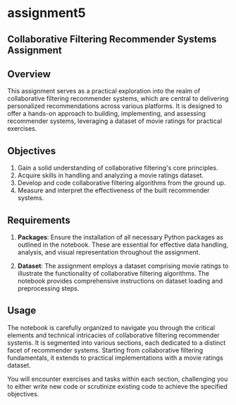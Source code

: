 # assignment5

## Collaborative Filtering Recommender Systems Assignment

## Overview
This assignment serves as a practical exploration into the realm of collaborative filtering recommender systems, which are central to delivering personalized recommendations across various platforms. It is designed to offer a hands-on approach to building, implementing, and assessing recommender systems, leveraging a dataset of movie ratings for practical exercises.

## Objectives
1. Gain a solid understanding of collaborative filtering's core principles.
2. Acquire skills in handling and analyzing a movie ratings dataset.
3. Develop and code collaborative filtering algorithms from the ground up.
4. Measure and interpret the effectiveness of the built recommender systems.

## Requirements
1. **Packages**: Ensure the installation of all necessary Python packages as outlined in the notebook. These are essential for effective data handling, analysis, and visual representation throughout the assignment.

2. **Dataset**: The assignment employs a dataset comprising movie ratings to illustrate the functionality of collaborative filtering algorithms. The notebook provides comprehensive instructions on dataset loading and preprocessing steps.

## Usage
The notebook is carefully organized to navigate you through the critical elements and technical intricacies of collaborative filtering recommender systems. It is segmented into various sections, each dedicated to a distinct facet of recommender systems. Starting from collaborative filtering fundamentals, it extends to practical implementations with a movie ratings dataset.

You will encounter exercises and tasks within each section, challenging you to either write new code or scrutinize existing code to achieve the specified objectives.
